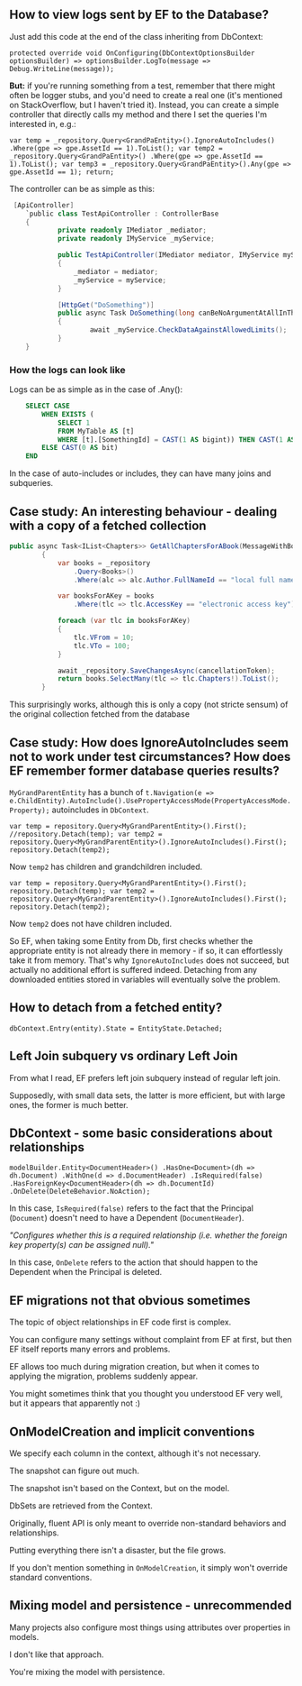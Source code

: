 ## How to view logs sent by EF to the Database?
Just add this code at the end of the class inheriting from DbContext:

`protected override void OnConfiguring(DbContextOptionsBuilder optionsBuilder)
    => optionsBuilder.LogTo(message => Debug.WriteLine(message));`

**But:** if you're running something from a test, remember that there might often be logger stubs, and you'd need to create a real one (it's mentioned on StackOverflow, but I haven't tried it).
Instead, you can create a simple controller that directly calls my method and there I set the queries I'm interested in, e.g.:

`var temp = _repository.Query<GrandPaEntity>().IgnoreAutoIncludes()
            	.Where(gpe => gpe.AssetId == 1).ToList();
        	var temp2 = _repository.Query<GrandPaEntity>()
            	.Where(gpe => gpe.AssetId == 1).ToList();
        	var temp3 = _repository.Query<GrandPaEntity>().Any(gpe => gpe.AssetId == 1);
        	return;`

The controller can be as simple as this:

```csharp
 [ApiController]
	`public class TestApiController : ControllerBase
	{
    		private readonly IMediator _mediator;
    		private readonly IMyService _myService;

    		public TestApiController(IMediator mediator, IMyService myService)
    		{
        		_mediator = mediator;
        		_myService = myService;
    		}

    		[HttpGet("DoSomething")]
    		public async Task DoSomething(long canBeNoArgumentAtAllInTheEnd)
    		{
        			await _myService.CheckDataAgainstAllowedLimits();
    		}
	}
 ```


### How the logs can look like
Logs can be as simple as in the case of .Any():

```sql
	SELECT CASE
      	WHEN EXISTS (
          	SELECT 1
          	FROM MyTable AS [t]
          	WHERE [t].[SomethingId] = CAST(1 AS bigint)) THEN CAST(1 AS bit)
      	ELSE CAST(0 AS bit)
  	END
```

In the case of auto-includes or includes, they can have many joins and subqueries.


## Case study: An interesting behaviour - dealing with a copy of a fetched collection

```csharp
public async Task<IList<Chapters>> GetAllChaptersForABook(MessageWithBook message, CancellationToken cancellationToken)
    	{
        	var books = _repository
            	.Query<Books>()
            	.Where(alc => alc.Author.FullNameId == "local full name id").ToList();

        	var booksForAKey = books
            	.Where(tlc => tlc.AccessKey == "electronic access key").ToList();

        	foreach (var tlc in booksForAKey)
        	{
            	tlc.VFrom = 10;
            	tlc.VTo = 100;
        	}

        	await _repository.SaveChangesAsync(cancellationToken);
        	return books.SelectMany(tlc => tlc.Chapters!).ToList();
    	}
```

This surprisingly works, although this is only a copy (not stricte sensum) of the original collection fetched from the database



## Case study: How does IgnoreAutoIncludes seem not to work under test circumstances? How does EF remember former database queries results?
`MyGrandParentEntity` has a bunch of `t.Navigation(e => e.ChildEntity).AutoInclude().UsePropertyAccessMode(PropertyAccessMode.Property);` autoincludes in `DbContext`.

`var temp = repository.Query<MyGrandParentEntity>().First();
//repository.Detach(temp);
var temp2 = repository.Query<MyGrandParentEntity>().IgnoreAutoIncludes().First();
repository.Detach(temp2);`

Now `temp2` has children and grandchildren included.

`var temp = repository.Query<MyGrandParentEntity>().First();
repository.Detach(temp);
var temp2 = repository.Query<MyGrandParentEntity>().IgnoreAutoIncludes().First();
repository.Detach(temp2);`

Now `temp2` does not have children included.

So EF, when taking some Entity from Db, first checks whether the appropriate entity is not already there in memory - if so, it can effortlessly take it from memory. That's why `IgnoreAutoIncludes` does not succeed, but actually no additional effort is suffered indeed. Detaching from any downloaded entities stored in variables will eventually solve the problem.


## How to detach from a fetched entity?
`dbContext.Entry(entity).State = EntityState.Detached;`


## Left Join subquery vs ordinary Left Join
From what I read, EF prefers left join subquery instead of regular left join.

Supposedly, with small data sets, the latter is more efficient, but with large ones, the former is much better.


## DbContext - some basic considerations about relationships
`modelBuilder.Entity<DocumentHeader>()
   .HasOne<Document>(dh => dh.Document)
   .WithOne(d => d.DocumentHeader)
   .IsRequired(false)
   .HasForeignKey<DocumentHeader>(dh => dh.DocumentId)
   .OnDelete(DeleteBehavior.NoAction);`

In this case, `IsRequired(false)` refers to the fact that the Principal (`Document`) doesn't need to have a Dependent (`DocumentHeader`).

_"Configures whether this is a required relationship (i.e. whether the foreign key property(s) can be assigned null)."_

In this case, `OnDelete` refers to the action that should happen to the Dependent when the Principal is deleted.

## EF migrations not that obvious sometimes
The topic of object relationships in EF code first is complex.

You can configure many settings without complaint from EF at first, but then EF itself reports many errors and problems.

EF allows too much during migration creation, but when it comes to applying the migration, problems suddenly appear.

You might sometimes think that you thought you understood EF very well, but it appears that apparently not :)

## OnModelCreation and implicit conventions
We specify each column in the context, although it's not necessary.

The snapshot can figure out much.

The snapshot isn't based on the Context, but on the model.

DbSets are retrieved from the Context.

Originally, fluent API is only meant to override non-standard behaviors and relationships.

Putting everything there isn't a disaster, but the file grows.

If you don't mention something in `OnModelCreation`, it simply won't override standard conventions.

## Mixing model and persistence - unrecommended
Many projects also configure most things using attributes over properties in models.

I don't like that approach.

You're mixing the model with persistence.

